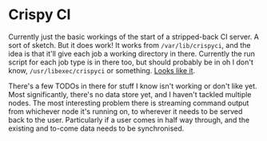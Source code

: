 # Crispy CI

Currently just the basic workings of the start of a stripped-back CI server. A sort of sketch. But it does work! It works from `/var/lib/crispyci`, and the idea is that it'll give each job a working directory in there. Currently the run script for each job type is in there too, but should probably be in oh I don't know, `/usr/libexec/crispyci` or something. [Looks like it](http://www.linuxbase.org/betaspecs/fhs/fhs/ch04s07.html).

There's a few TODOs in there for stuff I know isn't working or don't like yet. Most significantly, there's no data store yet, and I haven't tackled multiple nodes. The most interesting problem there is streaming command output from whichever node it's running on, to wherever it needs to be served back to the user. Particularly if a user comes in half way through, and the existing and to-come data needs to be synchronised.

